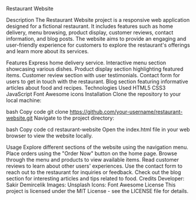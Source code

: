 Restaurant Website

Description
The Restaurant Website project is a responsive web application designed for a fictional restaurant. It includes features such as home delivery, menu browsing, product display, customer reviews, contact information, and blog posts. The website aims to provide an engaging and user-friendly experience for customers to explore the restaurant's offerings and learn more about its services.

Features
Express home delivery service.
Interactive menu section showcasing various dishes.
Product display section highlighting featured items.
Customer review section with user testimonials.
Contact form for users to get in touch with the restaurant.
Blog section featuring informative articles about food and recipes.
Technologies Used
HTML5
CSS3
JavaScript
Font Awesome icons
Installation
Clone the repository to your local machine:

bash
Copy code
git clone https://github.com/your-username/restaurant-website.git
Navigate to the project directory:

bash
Copy code
cd restaurant-website
Open the index.html file in your web browser to view the website locally.

Usage
Explore different sections of the website using the navigation menu.
Place orders using the "Order Now" button on the home page.
Browse through the menu and products to view available items.
Read customer reviews to learn about other users' experiences.
Use the contact form to reach out to the restaurant for inquiries or feedback.
Check out the blog section for interesting articles and tips related to food.
Credits
Developer: Sakir Demircelik
Images: Unsplash
Icons: Font Awesome
License
This project is licensed under the MIT License - see the LICENSE file for details.
